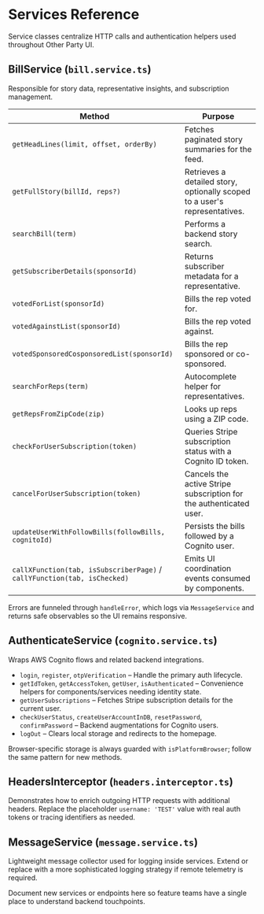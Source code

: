 # Services Reference

Service classes centralize HTTP calls and authentication helpers used throughout Other Party UI.

## BillService (`bill.service.ts`)
Responsible for story data, representative insights, and subscription management.

| Method | Purpose |
| --- | --- |
| `getHeadLines(limit, offset, orderBy)` | Fetches paginated story summaries for the feed.
| `getFullStory(billId, reps?)` | Retrieves a detailed story, optionally scoped to a user's representatives.
| `searchBill(term)` | Performs a backend story search.
| `getSubscriberDetails(sponsorId)` | Returns subscriber metadata for a representative.
| `votedForList(sponsorId)` | Bills the rep voted for.
| `votedAgainstList(sponsorId)` | Bills the rep voted against.
| `votedSponsoredCosponsoredList(sponsorId)` | Bills the rep sponsored or co-sponsored.
| `searchForReps(term)` | Autocomplete helper for representatives.
| `getRepsFromZipCode(zip)` | Looks up reps using a ZIP code.
| `checkForUserSubscription(token)` | Queries Stripe subscription status with a Cognito ID token.
| `cancelForUserSubscription(token)` | Cancels the active Stripe subscription for the authenticated user.
| `updateUserWithFollowBills(followBills, cognitoId)` | Persists the bills followed by a Cognito user.
| `callXFunction(tab, isSubscriberPage)` / `callYFunction(tab, isChecked)` | Emits UI coordination events consumed by components.

Errors are funneled through `handleError`, which logs via `MessageService` and returns safe observables so the UI remains responsive.

## AuthenticateService (`cognito.service.ts`)
Wraps AWS Cognito flows and related backend integrations.

- `login`, `register`, `otpVerification` – Handle the primary auth lifecycle.
- `getIdToken`, `getAccessToken`, `getUser`, `isAuthenticated` – Convenience helpers for components/services needing identity state.
- `getUserSubscriptions` – Fetches Stripe subscription details for the current user.
- `checkUserStatus`, `createUserAccountInDB`, `resetPassword`, `confirmPassword` – Backend augmentations for Cognito users.
- `logOut` – Clears local storage and redirects to the homepage.

Browser-specific storage is always guarded with `isPlatformBrowser`; follow the same pattern for new methods.

## HeadersInterceptor (`headers.interceptor.ts`)
Demonstrates how to enrich outgoing HTTP requests with additional headers. Replace the placeholder `username: 'TEST'` value with real auth tokens or tracing identifiers as needed.

## MessageService (`message.service.ts`)
Lightweight message collector used for logging inside services. Extend or replace with a more sophisticated logging strategy if remote telemetry is required.

Document new services or endpoints here so feature teams have a single place to understand backend touchpoints.

